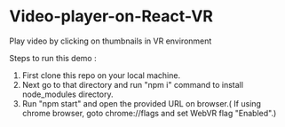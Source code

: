 # Video-player-on-React-VR
Play video by clicking on thumbnails in VR environment

Steps to run this demo :
1. First clone this repo on your local machine.
2. Next go to that directory and run "npm i" command to install node_modules directory. 
3. Run "npm start" and open the provided URL on browser.( If using chrome browser, goto chrome://flags and set WebVR flag "Enabled".)
